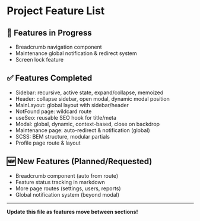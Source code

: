 # Project Feature List

## 🚧 Features in Progress
- Breadcrumb navigation component
- Maintenance global notification & redirect system
- Screen lock feature

## ✅ Features Completed
- Sidebar: recursive, active state, expand/collapse, memoized
- Header: collapse sidebar, open modal, dynamic modal position
- MainLayout: global layout with sidebar/header
- NotFound page: wildcard route
- useSeo: reusable SEO hook for title/meta
- Modal: global, dynamic, context-based, close on backdrop
- Maintenance page: auto-redirect & notification (global)
- SCSS: BEM structure, modular partials
- Profile page route & layout

## 🆕 New Features (Planned/Requested)
- Breadcrumb component (auto from route)
- Feature status tracking in markdown
- More page routes (settings, users, reports)
- Global notification system (beyond modal)

---

**Update this file as features move between sections!**
